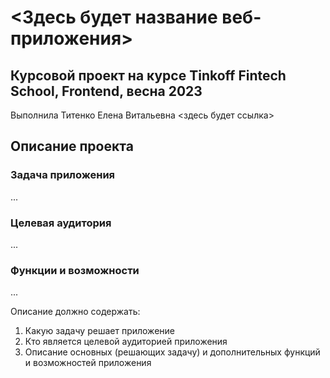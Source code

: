 # <Здесь будет название веб-приложения>

## Курсовой проект на курсе Tinkoff Fintech School, Frontend, весна 2023
Выполнила Титенко Елена Витальевна
<здесь будет ссылка>

## Описание проекта
### Задача приложения
...

### Целевая аудитория
...

### Функции и возможности
...

Описание должно содержать:
1. Какую задачу решает приложение
2. Кто является целевой аудиторией приложения 
3. Описание основных (решающих задачу) и дополнительных функций и возможностей приложения
